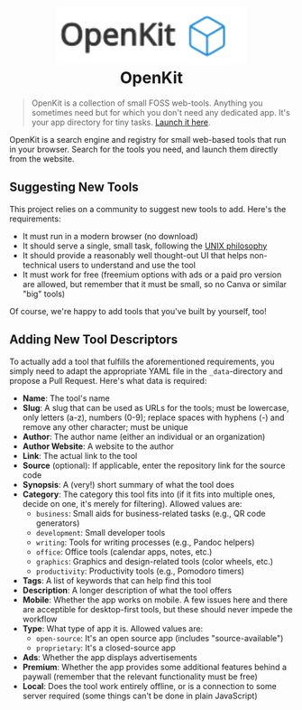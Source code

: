 <h1 align="center">
    <img src="assets/openkit.svg" alt="OpenKit" height="100">
  <br/>
  OpenKit
</h1>

> OpenKit is a collection of small FOSS web-tools. Anything you sometimes need
> but for which you don't need any dedicated app. It's your app directory for
> tiny tasks. [Launch it here](https://openkit.eu/).

OpenKit is a search engine and registry for small web-based tools that run in
your browser. Search for the tools you need, and launch them directly from the
website.

## Suggesting New Tools

This project relies on a community to suggest new tools to add. Here's the
requirements:

* It must run in a modern browser (no download)
* It should serve a single, small task, following the [UNIX philosophy](https://linux.die.net/Linux-CLI/c1089.htm)
* It should provide a reasonably well thought-out UI that helps non-technical
  users to understand and use the tool
* It must work for free (freemium options with ads or a paid pro version are
  allowed, but remember that it must be small, so no Canva or similar "big"
  tools)

Of course, we're happy to add tools that you've built by yourself, too!

## Adding New Tool Descriptors

To actually add a tool that fulfills the aforementioned requirements, you simply
need to adapt the appropriate YAML file in the `_data`-directory and propose a
Pull Request. Here's what data is required:

* **Name**: The tool's name
* **Slug**: A slug that can be used as URLs for the tools; must be lowercase,
  only letters (a-z), numbers (0-9); replace spaces with hyphens (-) and remove
  any other character; must be unique
* **Author**: The author name (either an individual or an organization)
* **Author Website**: A website to the author
* **Link**: The actual link to the tool
* **Source** (optional): If applicable, enter the repository link for the source
  code
* **Synopsis**: A (very!) short summary of what the tool does
* **Category**: The category this tool fits into (if it fits into multiple ones,
  decide on one, it's merely for filtering). Allowed values are:
  * `business`: Small aids for business-related tasks (e.g., QR code generators)
  * `development`: Small developer tools
  * `writing`: Tools for writing processes (e.g., Pandoc helpers)
  * `office`: Office tools (calendar apps, notes, etc.)
  * `graphics`: Graphics and design-related tools (color wheels, etc.)
  * `productivity`: Productivity tools (e.g., Pomodoro timers)
* **Tags**: A list of keywords that can help find this tool
* **Description**: A longer description of what the tool offers
* **Mobile**: Whether the app works on mobile. A few issues here and there are
  acceptible for desktop-first tools, but these should never impede the workflow
* **Type**: What type of app it is. Allowed values are:
  * `open-source`: It's an open source app (includes "source-available")
  * `proprietary`: It's a closed-source app
* **Ads**: Whether the app displays advertisements
* **Premium**: Whether the app provides some additional features behind a
  paywall (remember that the relevant functionality must be free)
* **Local**: Does the tool work entirely offline, or is a connection to some
  server required (some things can't be done in plain JavaScript)
